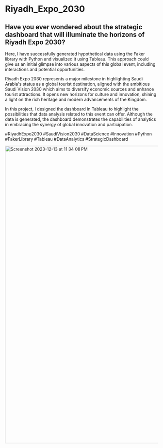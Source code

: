 # Riyadh_Expo_2030

## Have you ever wondered about the strategic dashboard that will illuminate the horizons of Riyadh Expo 2030?

Here, I have successfully generated hypothetical data using the Faker library with Python and visualized it using Tableau. This approach could give us an initial glimpse into various aspects of this global event, including interactions and potential opportunities.

Riyadh Expo 2030 represents a major milestone in highlighting Saudi Arabia's status as a global tourist destination, aligned with the ambitious Saudi Vision 2030 which aims to diversify economic sources and enhance tourist attractions. It opens new horizons for culture and innovation, shining a light on the rich heritage and modern advancements of the Kingdom.

In this project, I designed the dashboard in Tableau to highlight the possibilities that data analysis related to this event can offer. Although the data is generated, the dashboard demonstrates the capabilities of analytics in embracing the synergy of global innovation and participation.

#RiyadhExpo2030 #SaudiVision2030 #DataScience #Innovation #Python #FakerLibrary #Tableau #DataAnalytics #StrategicDashboard


<img width="977" alt="Screenshot 2023-12-13 at 11 34 08 PM" src="https://github.com/shahadghawa/FakerDATA_Riyadh_Expo_2030/assets/94755943/4eef74cf-b3e7-4eac-8425-35b063f9acc3">
